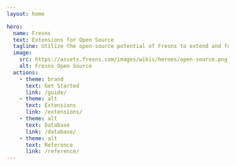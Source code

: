 ```yaml
---
layout: home

hero:
  name: Fresns
  text: Extensions for Open Source
  tagline: Utilize the open-source potential of Fresns to extend and fortify its core capabilities. Our framework offers developers the flexibility to enhance the community experience and add personalized functionality.
  image:
    src: https://assets.fresns.com/images/wikis/heroes/open-source.png
    alt: Fresns Open Source
  actions:
    - theme: brand
      text: Get Started
      link: /guide/
    - theme: alt
      text: Extensions
      link: /extensions/
    - theme: alt
      text: Database
      link: /database/
    - theme: alt
      text: Reference
      link: /reference/
---
```

